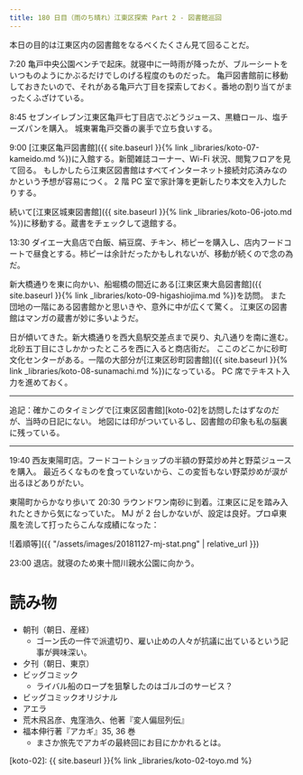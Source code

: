 ```yaml
---
title: 180 日目（雨のち晴れ）江東区探索 Part 2 - 図書館巡回
---
```


本日の目的は江東区内の図書館をなるべくたくさん見て回ることだ。

7:20 亀戸中央公園ベンチで起床。就寝中に一時雨が降ったが、ブルーシートをいつものようにかぶるだけでしのげる程度のものだった。
亀戸図書館前に移動しておきたいので、それがある亀戸六丁目を探索しておく。番地の割り当てがまったくふざけている。

8:45 セブンイレブン江東区亀戸七丁目店でぶどうジュース、黒糖ロール、塩チーズパンを購入。
城東署亀戸交番の裏手で立ち食いする。

9:00 [江東区亀戸図書館]({{ site.baseurl }}{% link _libraries/koto-07-kameido.md %})に入館する。新聞雑誌コーナー、Wi-Fi 状況、閲覧フロアを見て回る。
もしかしたら江東区図書館はすべてインターネット接続対応済みなのかという予想が容易につく。
2 階 PC 室で家計簿を更新したり本文を入力したりする。

続いて[江東区城東図書館]({{ site.baseurl }}{% link _libraries/koto-06-joto.md %})に移動する。蔵書をチェックして退館する。

13:30 ダイエー大島店で白飯、絹豆腐、チキン、柿ピーを購入し、店内フードコートで昼食とする。柿ピーは余計だったかもしれないが、移動が続くので念の為だ。

新大橋通りを東に向かい、船堀橋の間近にある[江東区東大島図書館]({{ site.baseurl }}{% link _libraries/koto-09-higashiojima.md %})を訪問。
また団地の一階にある図書館かと思いきや、意外に中が広くて驚く。
江東区の図書館はマンガの蔵書が妙に多いようだ。

日が傾いてきた。新大橋通りを西大島駅交差点まで戻り、丸八通りを南に進む。北砂五丁目にさしかかったところを西に入ると商店街だ。
ここのどこかに砂町文化センターがある。一階の大部分が[江東区砂町図書館]({{ site.baseurl }}{% link _libraries/koto-08-sunamachi.md %})になっている。
PC 席でテキスト入力を進めておく。

----

追記：確かこのタイミングで[江東区図書館][koto-02]を訪問したはずなのだが、当時の日記にない。
地図には印がついているし、図書館の印象も私の脳裏に残っている。

----

19:40 西友東陽町店。フードコートショップの半額の野菜炒め丼と野菜ジュースを購入。
最近ろくなものを食っていないから、この変哲もない野菜炒めが涙が出るほどありがたい。

東陽町からかなり歩いて 20:30 ラウンドワン南砂に到着。江東区に足を踏み入れたときから気になっていた。
MJ が 2 台しかないが、設定は良好。プロ卓東風を流して打ったらこんな成績になった：

![着順等]({{ "/assets/images/20181127-mj-stat.png" | relative_url }})

23:00 退店。就寝のため東十間川親水公園に向かう。

# 読み物

* 朝刊（朝日、産経）
  * ゴーン氏の一件で派遣切り、雇い止めの人々が抗議に出ているという記事が興味深い。
* 夕刊（朝日、東京）
* ビッグコミック
  * ライバル船のロープを狙撃したのはゴルゴのサービス？
* ビッグコミックオリジナル
* アエラ
* 荒木飛呂彦、鬼窪浩久、他著『変人偏屈列伝』
* 福本伸行著『アカギ』35, 36 巻
  * まさか旅先でアカギの最終回にお目にかかれるとは。

[koto-02]: {{ site.baseurl }}{% link _libraries/koto-02-toyo.md %}
